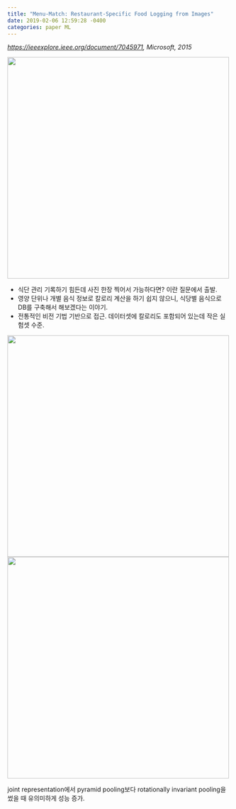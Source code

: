 ```yaml
---
title: "Menu-Match: Restaurant-Specific Food Logging from Images"
date: 2019-02-06 12:59:28 -0400
categories: paper ML
---
```


*https://ieeexplore.ieee.org/document/7045971, Microsoft, 2015*

<img src="http://blogfiles.naver.net/MjAxODEyMTdfMzUg/MDAxNTQ1MDE3NjU5NDA0.NWzN0PcnuGIOmYaJ18Cj8SToaNXRVppEL1qyvjyrwaAg.TYDJuVTkPs_9oMP7lv3Fr2iy8abpk7aSvgq24LpO-y8g.PNG.pizpaz3/%EC%8A%A4%ED%81%AC%EB%A6%B0%EC%83%B7_2018-12-17_%EC%98%A4%ED%9B%84_12.29.11.png" width="500" />

* 식단 관리 기록하기 힘든데 사진 한장 찍어서 가능하다면? 이란 질문에서 출발.
* 영양 단위나 개별 음식 정보로 칼로리 계산을 하기 쉽지 않으니, 식당별 음식으로 DB를 구축해서 해보겠다는 이야기.
* 전통적인 비전 기법 기반으로 접근. 데이터셋에 칼로리도 포함되어 있는데 작은 실험셋 수준.

<img src="http://blogfiles.naver.net/MjAxODEyMTdfODEg/MDAxNTQ1MDE3NjYyMzE2.HRTzFX5MCu3LS9glG9oDJzDuwK_h_u46Qw2grPRwcisg.AmvUv6XVpEv3lFUjXBLsF2YDVdH8g_gCY00ETCSKuN4g.PNG.pizpaz3/%EC%8A%A4%ED%81%AC%EB%A6%B0%EC%83%B7_2018-12-17_%EC%98%A4%ED%9B%84_12.29.26.png" width="500" />

<img src="http://blogfiles.naver.net/MjAxODEyMTdfMjEy/MDAxNTQ1MDE3NjY1MTY4.1S4mEjwnA6GwNPycQUhj5q6zcQRz5B72exzZx2fTkrAg.bRQPnXCPa3EJuQ-2SRWgRQtVgJt_70tk9GXjC1jEo2Ag.PNG.pizpaz3/%EC%8A%A4%ED%81%AC%EB%A6%B0%EC%83%B7_2018-12-17_%EC%98%A4%ED%9B%84_12.29.33.png" width="500" />

joint representation에서 pyramid pooling보다 rotationally invariant pooling을 썼을 때 유의미하게 성능 증가.

